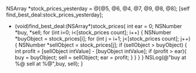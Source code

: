 NSArray *stock_prices_yesterday = @[@5, @6, @4, @7, @9, @8, @8];
[self find_best_deal:stock_prices_yesterday];

- (void)find_best_deal:(NSArray*)stock_prices{
    int ear = 0;
    NSNumber *buy, *sell;
    for (int i=0; i<[stock_prices count]; i++) {
        NSNumber *buyObject = stock_prices[i];
        for (int j = i+1; j<[stock_prices count]; j++) {
            NSNumber *sellObject = stock_prices[j];
            if (sellObject > buyObject) {
                int profit = [sellObject intValue] - [buyObject intValue];
                if (profit > ear){
                    buy = buyObject;
                    sell = sellObject;
                    ear = profit;
                }
            }
        }
    }
    NSLog(@"buy at %@  sell at %@",buy, sell);
}
